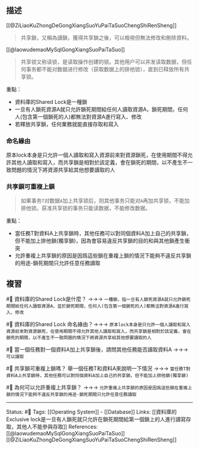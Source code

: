 
## 描述
[[@ZiLiaoKuZhongDeGongXiangSuoYuPaiTaSuoChengShiRenSheng]]
> 共享鎖，又稱為讀鎖，獲得共享鎖之後，可以檢視但無法修改和刪除資料。

[[@laowudemaoMySqlGongXiangSuoPaiTaSuo]]
> 共享锁又称读锁，是读取操作创建的锁。其他用户可以并发读取数据，但任何事务都不能对数据进行修改（获取数据上的排他锁），直到已释放所有共享锁。

重點：
- 資料庫的Shared Lock是一種鎖
- 一旦有人鎖死資源A就只允許鎖死期間給任何人讀取資源A，鎖死期間，任何人(包含第一個鎖死的人)都無法對資源A進行寫入、修改
- 若釋放共享鎖，任何業務就能直接存取和寫入

### 命名緣由
原本lock本身是只允許一個人讀取和寫入資源前來對資源鎖死，在使用期間不得允許其他人讀取和寫入，而共享鎖是相對於該定義，會在鎖死的期間，以不產生不一致問題的情況下將資源共享給其他想要讀取的人


### 共享鎖可重複上鎖
> 如果事务`T`对数据`A`加上共享锁后，则其他事务只能对`A`再加共享锁，不能加排他锁。获准共享锁的事务只能读数据，不能修改数据。

重點：
- 當任務T對資料A上共享鎖時，其他任務可以對同個資料A加上自己的共享鎖，但不能加上排他鎖(獨享鎖)，因為會容易違反共享鎖的目的和與其他鎖產生衝突
- 允許重複上共享鎖的原因是因爲這些鎖在重複上鎖的情況下能夠不違反共享鎖的用途-鎖死期間只允許任意任務讀取
## 複習
#🧠 資料庫的Shared Lock是什麼？ ->->-> `一種鎖，指一旦有人鎖死資源A就只允許鎖死期間給任何人讀取資源A，並於鎖死期間，任何人(包含第一個鎖死的人)都無法對資源A進行寫入、修改`
<!--SR:!2022-08-25,50,250-->

#🧠 資料庫的Shared Lock 命名緣由？->->-> `原本lock本身是只允許一個人讀取和寫入資源前來對資源鎖死，在使用期間不得允許其他人讀取和寫入，而共享鎖是相對於該定義，會在鎖死的期間，以不產生不一致問題的情況下將資源共享給其他想要讀取的人`
<!--SR:!2022-08-27,51,250-->

#🧠 當一個任務對一個資料A加上共享鎖後，請問其他任務能否讀取資料A ->->-> `可以讀取`
<!--SR:!2022-07-15,27,250-->

#🧠 共享鎖可重複上鎖嗎？ 舉一個任務T和資料A來說明一下情況 ->->-> `當任務T對資料A上共享鎖時，其他任務可以對同個資料A加上自己的共享鎖，但不能加上排他鎖(獨享鎖)`
<!--SR:!2022-07-16,28,250-->

#🧠 為何可以允許重複上共享鎖？ ->->-> `允許重複上共享鎖的原因是因爲這些鎖在重複上鎖的情況下能夠不違反共享鎖的用途-鎖死期間只允許任意任務讀取`
<!--SR:!2022-09-06,58,250-->

---
Status: #🌱 
Tags:
[[Operating System]] - [[Database]]
Links:
[[資料庫的Exclusive lock是一旦有人鎖死就只允許在鎖死期間給第一個鎖上的人進行讀寫存取，其他人不能參與存取]]
References:
[[@laowudemaoMySqlGongXiangSuoPaiTaSuo]]
[[@ZiLiaoKuZhongDeGongXiangSuoYuPaiTaSuoChengShiRenSheng]]